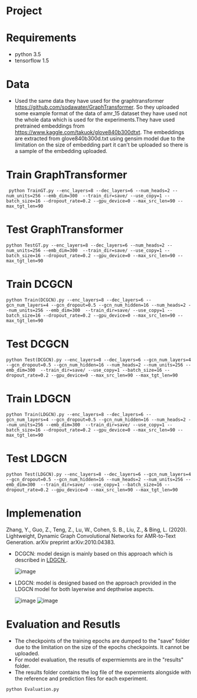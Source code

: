 # Project

# Requirements
  * python 3.5
  * tensorflow 1.5
  
  
# Data
* Used the same data they have used for the graphtransformer https://github.com/sodawater/GraphTransformer. So they uploaded some example format of the data of amr_15 dataset they have used not the whole data which is used for the experiments.They have used pretrained embeddings from  https://www.kaggle.com/takuok/glove840b300dtxt. The embeddings are extracted from glove840b300d.txt using gensim model due to the limitation on the size of embedding part it can't be uploaded so there is a sample of the embedding uploaded.
# Train GraphTransformer
```
 python TrainGT.py --enc_layers=8 --dec_layers=6 --num_heads=2 --num_units=256 --emb_dim=300  --train_dir=save/ --use_copy=1 --batch_size=16 --dropout_rate=0.2 --gpu_device=0 --max_src_len=90 --max_tgt_len=90
 ```
# Test GraphTransformer
```
python TestGT.py --enc_layers=8 --dec_layers=6 --num_heads=2 --num_units=256 --emb_dim=300  --train_dir=save/ --use_copy=1 --batch_size=16 --dropout_rate=0.2 --gpu_device=0 --max_src_len=90 --max_tgt_len=90
```
# Train DCGCN
```
python Train(DCGCN).py --enc_layers=8 --dec_layers=6 --gcn_num_layers=4 --gcn_dropout=0.5 --gcn_num_hidden=16 --num_heads=2 --num_units=256 --emb_dim=300  --train_dir=save/ --use_copy=1 --batch_size=16 --dropout_rate=0.2 --gpu_device=0 --max_src_len=90 --max_tgt_len=90
```
# Test DCGCN
```
python Test(DCGCN).py --enc_layers=8 --dec_layers=6 --gcn_num_layers=4 --gcn_dropout=0.5 --gcn_num_hidden=16 --num_heads=2 --num_units=256 --emb_dim=300  --train_dir=save/ --use_copy=1 --batch_size=16 --dropout_rate=0.2 --gpu_device=0 --max_src_len=90 --max_tgt_len=90
```
# Train LDGCN
```
python Train(LDGCN).py --enc_layers=8 --dec_layers=6 --gcn_num_layers=4 --gcn_dropout=0.5 --gcn_num_hidden=16 --num_heads=2 --num_units=256 --emb_dim=300  --train_dir=save/ --use_copy=1 --batch_size=16 --dropout_rate=0.2 --gpu_device=0 --max_src_len=90 --max_tgt_len=90
```
# Test LDGCN
```
python Test(LDGCN).py --enc_layers=8 --dec_layers=6 --gcn_num_layers=4 --gcn_dropout=0.5 --gcn_num_hidden=16 --num_heads=2 --num_units=256 --emb_dim=300  --train_dir=save/ --use_copy=1 --batch_size=16 --dropout_rate=0.2 --gpu_device=0 --max_src_len=90 --max_tgt_len=90
```
# Implemenation

Zhang, Y., Guo, Z., Teng, Z., Lu, W., Cohen, S. B., Liu, Z., & Bing, L. (2020). Lightweight, Dynamic Graph Convolutional Networks for AMR-to-Text Generation. arXiv preprint arXiv:2010.04383.

* DCGCN: model design is mainly based on this approach which is described in <a href="https://github.com/yanzhangnlp/LDGCNs"> LDGCN </a> .

     ![image](https://user-images.githubusercontent.com/77679146/114119100-04640400-98b8-11eb-8312-df203d463d81.png)

* LDGCN: model is designed based on the approach provided in the LDGCN model for both layerwise and depthwise aspects.

     ![image](https://user-images.githubusercontent.com/77679146/114119206-34aba280-98b8-11eb-9b41-3e2a39a56901.png)
     ![image](https://user-images.githubusercontent.com/77679146/114119220-3bd2b080-98b8-11eb-9a4e-5ad98c285112.png)


# Evaluation and Resutls
* The checkpoints of the training epochs are dumped to the "save" folder due to the limitation on the size of the epochs checkpoints. It cannot be uploaded.
* For model evaluation, the resutls of expermiemnts are in the "results" folder.
* The results folder contains the log file of the expermients alongside with the reference and prediction files for each experiment.

```
python Evaluation.py
```
